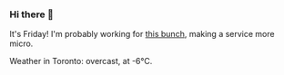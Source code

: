 ### Hi there :wave:

It's Friday! I'm probably working for [this bunch](https://github.com/kohofinancial), making a service more micro.

Weather in Toronto: overcast, at -6°C.
